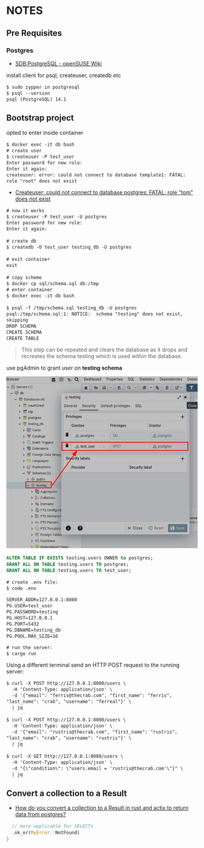 # NOTES

## Pre Requisites

### Postgres

- [SDB:PostgreSQL - openSUSE Wiki](https://en.opensuse.org/SDB:PostgreSQL)

install client for psql, createuser, createdb etc

```shell
$ sudo zypper in postgresql
$ psql --version
psql (PostgreSQL) 14.1
```

## Bootstrap project

opted to enter inside container

```shell
$ docker exec -it db bash
# create user
$ createuser -P test_user
Enter password for new role: 
Enter it again: 
createuser: error: could not connect to database template1: FATAL:  role "root" does not exist
```

- [Createuser: could not connect to database postgres: FATAL: role &quot;tom&quot; does not exist](https://stackoverflow.com/questions/16973018/createuser-could-not-connect-to-database-postgres-fatal-role-tom-does-not-e)

```shell
# now it works
$ createuser -P test_user -U postgres
Enter password for new role: 
Enter it again: 

# create db
$ createdb -O test_user testing_db -U postgres

# exit container
exit

# copy scheme
$ docker cp sql/schema.sql db:/tmp
# enter container
$ docker exec -it db bash

$ psql -f /tmp/schema.sql testing_db -U postgres
psql:/tmp/schema.sql:1: NOTICE:  schema "testing" does not exist, skipping
DROP SCHEMA
CREATE SCHEMA
CREATE TABLE
```

> This step can be repeated and clears the database as it drops and recreates the schema testing which is used within the database.

use pgAdmin to grant user on **testing schema**

![image](2022-03-09-22-47-42.png)

```sql
ALTER TABLE IF EXISTS testing.users OWNER to postgres;
GRANT ALL ON TABLE testing.users TO postgres;
GRANT ALL ON TABLE testing.users TO test_user;
```

```shell
# create .env file:
$ code .env
```

```shell
SERVER_ADDR=127.0.0.1:8080
PG.USER=test_user
PG.PASSWORD=testing
PG.HOST=127.0.0.1
PG.PORT=5432
PG.DBNAME=testing_db
PG.POOL.MAX_SIZE=16
```

```shell
# run the server:
$ cargo run
```

Using a different terminal send an HTTP POST request to the running server:

```shell
$ curl -X POST http://127.0.0.1:8080/users \
  -H 'Content-Type: application/json' \
  -d '{"email": "ferris@thecrab.com", "first_name": "ferris", "last_name": "crab", "username": "ferreal"}' \
  | jq

$ curl -X POST http://127.0.0.1:8080/users \
  -H 'Content-Type: application/json' \
  -d '{"email": "rustris@thecrab.com", "first_name": "rustris", "last_name": "crab", "username": "rustris"}' \
  | jq

$ curl -X GET http://127.0.0.1:8080/users \
  -H 'Content-Type: application/json' \
  -d "{\"condition\": \"users.email = 'rustris@thecrab.com'\"}" \
  | jq
```

## Convert a collection to a Result

- [How do you convert a collection to a Result in rust and actix to return data from postgres?](https://stackoverflow.com/questions/71189663/how-do-you-convert-a-collection-to-a-result-in-rust-and-actix-to-return-data-fro)

```rust
  // more applicable for SELECTs
  .ok_or(MyError::NotFound)
}
```
